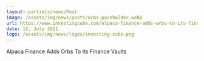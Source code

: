 ```yaml
---
layout: partials/news/Post
image: /assets/img/news/posts/orbs-paceholder.webp
url: https://www.investingcube.com/alpaca-finance-adds-orbs-to-its-finance-vaults/
date: 12, July 2021
logo: /assets/img/news/logos/investing-cube.png
---
```


Alpaca Finance Adds Orbs To Its Finance Vaults